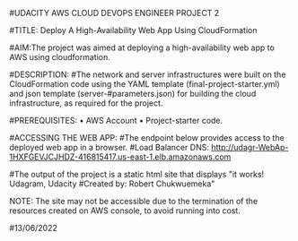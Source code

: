 #UDACITY AWS CLOUD DEVOPS ENGINEER PROJECT 2

#TITLE: Deploy A High-Availability Web App Using CloudFormation

#AIM:The project was aimed at deploying a high-availability web app to AWS using cloudformation.

#DESCRIPTION:
#The network and server infrastructures were built on the CloudFormation code using the YAML template (final-project-starter.yml) and json template (server-#parameters.json) for building the cloud infrastructure, as required for the project. 


#PREREQUISITES:
• AWS Account
• Project-starter code.

#ACCESSING THE WEB APP:
#The endpoint below provides access to the deployed web app in a browser.
#Load Balancer DNS: http://udagr-WebAp-1HXFGEVJCJHDZ-416815417.us-east-1.elb.amazonaws.com

#The output of the project is a static html site that displays "it works! Udagram, Udacity
#Created by: Robert Chukwuemeka"

NOTE: The site may not be accessible due to the termination of the resources created on AWS console, to avoid running into cost.

#13/06/2022
